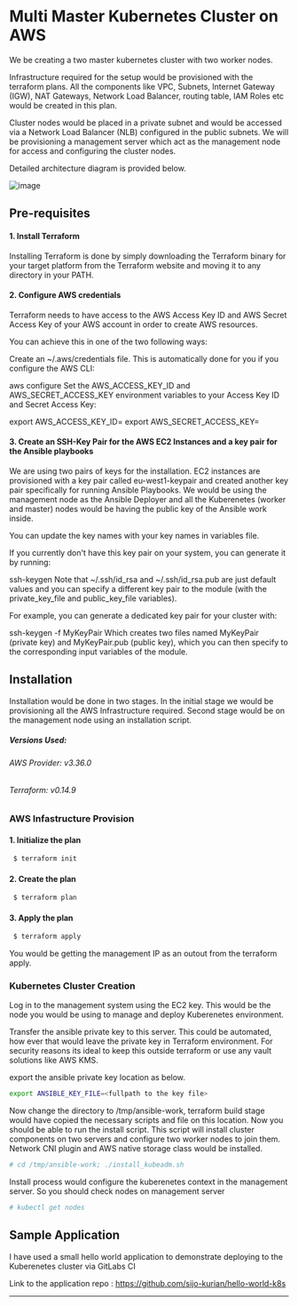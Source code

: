 # Multi Master Kubernetes Cluster on AWS

We be creating a two master kubernetes cluster with two worker nodes. 

Infrastructure required for the setup would be provisioned with the terraform plans. All the components like VPC, Subnets, Internet Gateway (IGW), NAT Gateways, Network Load Balancer, routing table, IAM Roles etc would be created in this plan.

Cluster nodes would be placed in a private subnet and would be accessed via a Network Load Balancer (NLB) configured in the public subnets. We will be provisioning a management server which act as the management node for access and configuring the cluster nodes.

Detailed architecture diagram is provided below.


![image](https://user-images.githubusercontent.com/55138596/114775669-77162900-9d69-11eb-8656-5cb67e8026c5.png)




## Pre-requisites

#### 1. Install Terraform
Installing Terraform is done by simply downloading the Terraform binary for your target platform from the Terraform website and moving it to any directory in your PATH.


#### 2. Configure AWS credentials

Terraform needs to have access to the AWS Access Key ID and AWS Secret Access Key of your AWS account in order to create AWS resources.

You can achieve this in one of the two following ways:

Create an ~/.aws/credentials file. This is automatically done for you if you configure the AWS CLI:

aws configure
Set the AWS_ACCESS_KEY_ID and AWS_SECRET_ACCESS_KEY environment variables to your Access Key ID and Secret Access Key:

export AWS_ACCESS_KEY_ID=<AccessKeyID>
export AWS_SECRET_ACCESS_KEY=<SecretAccessKey>

#### 3. Create an SSH-Key Pair for the AWS EC2 Instances and a key pair for the Ansible playbooks

We are using two pairs of keys for the installation. EC2 instances are provisioned with a key pair called eu-west1-keypair and created another key pair specifically for 
running Ansible Playbooks. We would be using the management node as the Ansible Deployer and all the Kuberenetes (worker and master) nodes would be having the public key of the 
Ansible work inside.

You can update the key names with your key names in variables file. 


If you currently don't have this key pair on your system, you can generate it by running:

ssh-keygen
Note that ~/.ssh/id_rsa and ~/.ssh/id_rsa.pub are just default values and you can specify a different key pair to the module (with the private_key_file and public_key_file variables).

For example, you can generate a dedicated key pair for your cluster with:

ssh-keygen -f MyKeyPair
Which creates two files named MyKeyPair (private key) and MyKeyPair.pub (public key), which you can then specify to the corresponding input variables of the module.

## Installation

Installation would be done in two stages. In the initial stage we would be provisioning all the AWS Infrastructure required. Second stage would be on the management node using an installation script.
##### Versions Used: 
   ###### AWS Provider: v3.36.0
   ###### Terraform: v0.14.9

### AWS Infastructure Provision

#### 1. Initialize the plan
```sh
 $ terraform init
 ```

#### 2. Create the plan
```sh
 $ terraform plan
 ```
#### 3. Apply the plan
```sh
 $ terraform apply 
 ```
 You would be getting the management IP as an outout from the terraform apply.
 
 ### Kubernetes Cluster Creation
 
 Log in to the management system using the EC2 key. This would be the node you would be using to manage and deploy Kuberenetes environment.
 
 Transfer the ansible private key to this server. This could be automated, how ever that would leave the private key in Terraform environment. For security reasons its ideal to keep this outside terraform or use any vault solutions like AWS KMS.
 
 export the ansible private key location as below.
 
 ```sh
 export ANSIBLE_KEY_FILE=<fullpath to the key file>
 ```
 Now change the directory to /tmp/ansible-work, terraform build stage would have copied the necessary scripts and file on this location. Now you should be able to run the install script. This script will install cluster components on two servers and configure two worker nodes to join them. Network CNI plugin and AWS native storage class would be installed.
 
 ```sh
 # cd /tmp/ansible-work; ./install_kubeadm.sh
 ```
 
 Install process would configure the kuberenetes context in the management server. So you should check nodes on management server
 
 ```sh
 # kubectl get nodes
 ```
 
## Sample Application

I have used a small hello world application to demonstrate deploying to the Kuberenetes cluster via GitLabs CI

Link to the application repo : https://github.com/sijo-kurian/hello-world-k8s

---




